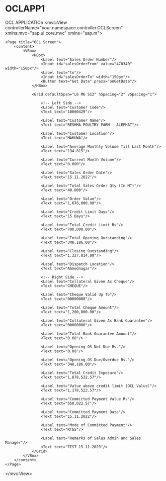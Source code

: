 # OCLAPP1
OCL APPLICATIOn
 <mvc:View
    controllerName="your.namespace.controller.OCLScreen"
    xmlns:mvc="sap.ui.core.mvc"
    xmlns="sap.m">

    <Page title="OCL Screen">
        <content>
            <VBox>
                <HBox>
                    <Label text="Sales Order Number"/>
                    <Input id="salesOrderFrom" value="470340" width="150px"/>
                    <Label text="to"/>
                    <Input id="salesOrderTo" width="150px"/>
                    <Button text="Get Data" press="onGetData"/>
                </HBox>

                <Grid defaultSpan="L6 M6 S12" hSpacing="2" vSpacing="1">

                    <!-- Left Side -->
                    <Label text="Customer Code"/>
                    <Text text="10000429"/>

                    <Label text="Customer Name"/>
                    <Text text="RESHMA POULTRY FARM - ALEPHAT"/>

                    <Label text="Customer Location"/>
                    <Text text="MAHUWA"/>

                    <Label text="Average Monthly Volume Till Last Month"/>
                    <Text text="134.815"/>

                    <Label text="Current Month Volume"/>
                    <Text text="0.000"/>

                    <Label text="Sales Order Date"/>
                    <Text text="15.11.2022"/>

                    <Label text="Total Sales Order Qty (In MT)"/>
                    <Text text="40.000"/>

                    <Label text="Order Value"/>
                    <Text text="1,676,000.00"/>

                    <Label text="Credit Limit Days"/>
                    <Text text="15 Days"/>

                    <Label text="Total Credit Limit Rs"/>
                    <Text text="700,000.00"/>

                    <Label text="Total Opening Outstanding"/>
                    <Text text="348,186.00"/>

                    <Label text="Closing Outstanding"/>
                    <Text text="1,327,814.00"/>

                    <Label text="Dispatch Location"/>
                    <Text text="Ahmednagar"/>

                    <!-- Right Side -->
                    <Label text="Collateral Given As Cheque"/>
                    <Text text="CHEQUE"/>

                    <Label text="Cheque Valid Up To"/>
                    <Text text="00000000"/>

                    <Label text="Total Cheque Amount"/>
                    <Text text="1,200,000.00"/>

                    <Label text="Collateral Given As Bank Guarantee"/>
                    <Text text="00000000"/>

                    <Label text="Total Bank Guarantee Amount"/>
                    <Text text="0.00"/>

                    <Label text="Opening OS Not Due Rs."/>
                    <Text text="0.00"/>

                    <Label text="Opening OS Due/Overdue Rs."/>
                    <Text text="348,186.00"/>

                    <Label text="Total Credit Exposure"/>
                    <Text text="1,878,522.57"/>

                    <Label text="Value above credit limit (OCL Value)"/>
                    <Text text="1,178,522.57"/>

                    <Label text="Committed Payment Value Rs"/>
                    <Text text="550,022.57"/>

                    <Label text="Committed Payment Date"/>
                    <Text text="15.11.2022"/>

                    <Label text="Mode of Committed Payment"/>
                    <Text text="RTGS"/>

                    <Label text="Remarks of Sales Admin and Sales Manager"/>
                    <Text text="TEST 15.11.2023"/>
                </Grid>
            </VBox>
        </content>
    </Page>
</mvc:View>

